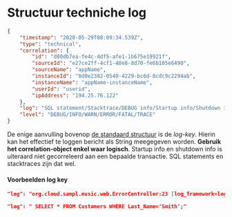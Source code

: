 # Structuur techniche log

```json
{
    "timestamp": "2020-05-29T08:09:34.539Z",
    "type": "technical",
    "correlation": {
        "id": "d80db7ea-fe4c-4df5-afe1-1b675e19921f",
        "sourceId": "e27ce2ff-4cf1-40e8-8d70-fe6b105e6490",
        "sourceName": "appName",
        "instanceId": "8d0e2382-0540-4229-bc6d-8cdc9c2294ab",
        "instanceName": "appName-instanceName",
        "userId": "userid",
        "ipAddress": "194.25.76.122"
    },
    "log": "SQL statement/Stacktrace/DEBUG info/Startup info/Shutdown info",
    "level": "DEBUG/INFO/WARN/ERROR/FATAL/TRACE"
}
```

De enige aanvulling bovenop [de standaard structuur](https://github.com/digipolisantwerpdocumentation/logging-requirements#structuur) is de *log-key*. Hierin kan het effectief te loggen bericht als String meegegeven worden.
**Gebruik het correlation-object enkel waar logisch**. Startup info en shutdown info is uiteraard niet gecorreleerd aan een bepaalde transactie. SQL statements en stacktraces zijn dat wel.

#### Voorbeelden log key

```json
"log": "org.cloud.sampl.music.web.ErrorController:23 [log_framework=log4j2;app_name=spring-music;app_version=1.0;instance_id=${env:INSTANCE_INDEX}] Forcing an exception to be thrown and sent to logging framework MULTIEXCEPTION java.lang.NullPointerException: Forcing an exception to be thrownu2028 at org.cloudfoundry.samples.music.web.ErrorController.throwException(ErrorController.java:22)"
```

```json
"log": " SELECT * FROM Customers WHERE Last_Name='Smith';"
```